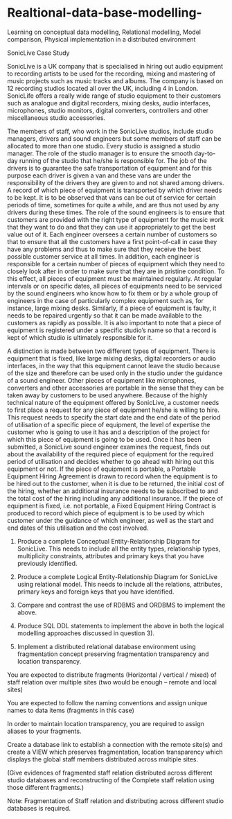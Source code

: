 # Realtional-data-base-modelling-
Learning on conceptual data modelling, Relational modelling, Model comparison, Physical implementation in a distributed environment 



SonicLive Case Study 

 
SonicLive is a UK company that is specialised in hiring out audio equipment to recording artists to be used for the recording, mixing and mastering of music projects such as music tracks and albums. The company is based on 12 recording studios located all over the UK, including 4 in London. SonicLife offers a really wide range of studio equipment to their customers such as analogue and digital recorders, mixing desks, audio interfaces, microphones, studio monitors, digital converters, controllers and other miscellaneous studio accessories.  

 

The members of staff, who work in the SonicLive studios, include studio managers, drivers and sound engineers but some members of staff can be allocated to more than one studio. Every studio is assigned a studio manager. The role of the studio manager is to ensure the smooth day-to-day running of the studio that he/she is responsible for. The job of the drivers is to guarantee the safe transportation of equipment and for this purpose each driver is given a van and these vans are under the responsibility of the drivers they are given to and not shared among drivers. A record of which piece of equipment is transported by which driver needs to be kept. It is to be observed that vans can be out of service for certain periods of time, sometimes for quite a while, and are thus not used by any drivers during these times. The role of the sound engineers is to ensure that customers are provided with the right type of equipment for the music work that they want to do and that they can use it appropriately to get the best value out of it. Each engineer oversees a certain number of customers so that to ensure that all the customers have a first point-of-call in case they have any problems and thus to make sure that they receive the best possible customer service at all times. In addition, each engineer is responsible for a certain number of pieces of equipment which they need to closely look after in order to make sure that they are in pristine condition. To this effect, all pieces of equipment must be maintained regularly. At regular intervals or on specific dates, all pieces of equipments need to be serviced by the sound engineers who know how to fix them or by a whole group of engineers in the case of particularly complex equipment such as, for instance, large mixing desks. Similarly, if a piece of equipment is faulty, it needs to be repaired urgently so that it can be made available to the customers as rapidly as possible. It is also important to note that a piece of equipment is registered under a specific studio’s name so that a record is kept of which studio is ultimately responsible for it.  

 

A distinction is made between two different types of equipment. There is equipment that is fixed, like large mixing desks, digital recorders or audio interfaces, in the way that this equipment cannot leave the studio because of the size and therefore can be used only in the studio under the guidance of a sound engineer. Other pieces of equipment like microphones, converters and other accessories are portable in the sense that they can be taken away by customers to be used anywhere. Because of the highly technical nature of the equipment offered by SonicLive, a customer needs to first place a request for any piece of equipment he/she is willing to hire.  This request needs to specify the start date and the end date of the period of utilisation of a specific piece of equipment, the level of expertise the customer who is going to use it has and a description of the project for which this piece of equipment is going to be used. Once it has been submitted, a SonicLive sound engineer examines the request, finds out about the availability of the required piece of equipment for the required period of utilisation and decides whether to go ahead with hiring out this equipment or not. If the piece of equipment is portable, a Portable Equipment Hiring Agreement is drawn to record when the equipment is to be hired out to the customer, when it is due to be returned, the initial cost of the hiring, whether an additional insurance needs to be subscribed to and the total cost of the hiring including any additional insurance. If the piece of equipment is fixed, i.e. not portable, a Fixed Equipment Hiring Contract is produced to record which piece of equipment is to be used by which customer under the guidance of which engineer, as well as the start and end dates of this utilisation and the cost involved. 



1. Produce a complete Conceptual Entity-Relationship Diagram for SonicLive. This needs to include all the entity types, relationship types, multiplicity constraints, attributes and primary keys that you have previously identified.  


2. Produce a complete Logical Entity-Relationship Diagram for SonicLive using relational model. This needs to include all the relations, attributes, primary keys and foreign keys that you have identified.  
 

3. Compare and contrast the use of RDBMS and ORDBMS to implement the above. 


4. Produce SQL DDL statements to implement the above in both the logical modelling approaches discussed in question 3). 


5. Implement a distributed relational database environment using fragmentation concept preserving fragmentation transparency and location transparency. 

You are expected to distribute fragments (Horizontal / vertical / mixed) of staff relation over multiple sites (two would be enough – remote and local sites) 

You are expected to follow the naming conventions and assign unique names to data items (fragments in this case) 

In order to maintain location transparency, you are required to assign aliases to your fragments. 

Create a database link to establish a connection with the remote site(s) and create a VIEW which preserves fragmentation, location transparency which displays the global staff members distributed across multiple sites. 

(Give evidences of fragmented staff relation distributed across different studio databases and reconstructing of the Complete staff relation using those different fragments.) 

Note: Fragmentation of Staff relation and distributing across different studio databases is required.  

